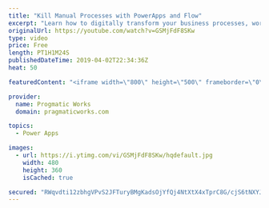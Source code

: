```yaml
---
title: "Kill Manual Processes with PowerApps and Flow"
excerpt: "Learn how to digitally transform your business processes, workflows and kill manual paperwork with PowerApps and Flow.  Need beautiful apps and reports built for your organization? Pragmatic Works can help you with our shared development service. http://www.powerplatformpros.com"
originalUrl: https://youtube.com/watch?v=GSMjFdF8SKw
type: video
price: Free
length: PT1H1M24S
publishedDateTime: 2019-04-02T22:34:36Z
heat: 50

featuredContent: "<iframe width=\"800\" height=\"500\" frameborder=\"0\" src=\"https://www.youtube.com/embed/GSMjFdF8SKw\" allow=\"accelerometer; autoplay; encrypted-media; gyroscope; picture-in-picture\" allowfullscreen></iframe>"

provider:
  name: Progmatic Works
  domain: pragmaticworks.com

topics:
  - Power Apps

images:
  - url: https://i.ytimg.com/vi/GSMjFdF8SKw/hqdefault.jpg
    width: 480
    height: 360
    isCached: true

secured: "RWqvdti12zbhgVPvS2JFTuryBMgKadsOjYfQj4NtXtX4xTprC8G/cjS6tNXYJZ1PQVZgiHTYh0xt2CQUVp5Tc72nSFmXXdFrV/nLwdgrFAou9Iy5UDZILRIL0gSDIjlgBp5ZDHOk1XKtFWHvToCURFBRPSRYj/XnuxW8TRquGT2mHgNgagaiTUB1NVvaClAbpsDB9K1+oCelSlXSmRWp92kR+IfnW9VdbiPLxvoidQa+RILpWfkFe8slQg94MLz0qRhIVWD7mvS7DrWy/DP86hk0VvnrTo4GIDJx2n9QSL8L9BOud2V1RxyufplQZMsXc25zmD0hKo6wY2mL8RxprSHZiZZV9Z0EHsGbuvRYYVqQq9RmTrzHoM8Ma+kuvLJmFmZGjdIAVS0z5vMBwV+rZNS7HnwuQao2xHGbiCaglHc=;tF8QZqUhYSCLYQO4gs+ZOw=="
---
```


